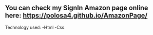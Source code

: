 
## You can check my SignIn Amazon page online here: https://polosa4.github.io/AmazonPage/

Technology used:
-Html
-Css
